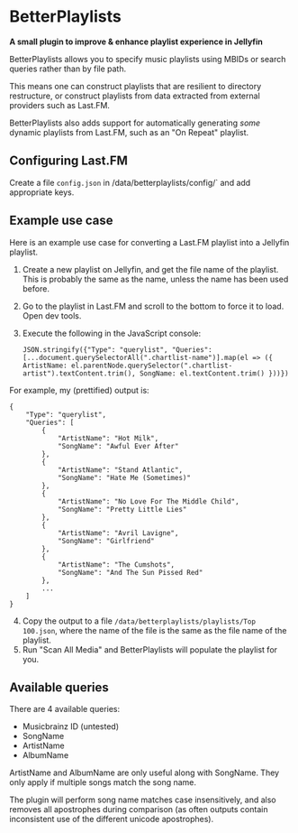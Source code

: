# BetterPlaylists

**A small plugin to improve & enhance playlist experience in Jellyfin**

BetterPlaylists allows you to specify music playlists using MBIDs or search queries
rather than by file path.

This means one can construct playlists that are resilient to directory restructure, 
or construct playlists from data extracted from external providers such as Last.FM.

BetterPlaylists also adds support for automatically generating *some* dynamic playlists 
from Last.FM, such as an "On Repeat" playlist.

## Configuring Last.FM

Create a file `config.json` in /data/betterplaylists/config/` and add appropriate keys.

## Example use case

Here is an example use case for converting a Last.FM playlist into a Jellyfin playlist.

1. Create a new playlist on Jellyfin, and get the file name of the playlist. This is probably the same as the name, unless the name has been used before.
2. Go to the playlist in Last.FM and scroll to the bottom to force it to load. Open dev tools.
3. Execute the following in the JavaScript console:

   `JSON.stringify({"Type": "querylist", "Queries": [...document.querySelectorAll(".chartlist-name")].map(el => ({ ArtistName: el.parentNode.querySelector(".chartlist-artist").textContent.trim(), SongName: el.textContent.trim() }))})`

For example, my (prettified) output is:

    {
        "Type": "querylist",
        "Queries": [
            {
                "ArtistName": "Hot Milk",
                "SongName": "Awful Ever After"
            },
            {
                "ArtistName": "Stand Atlantic",
                "SongName": "Hate Me (Sometimes)"
            },
            {
                "ArtistName": "No Love For The Middle Child",
                "SongName": "Pretty Little Lies"
            },
            {
                "ArtistName": "Avril Lavigne",
                "SongName": "Girlfriend"
            },
            {
                "ArtistName": "The Cumshots",
                "SongName": "And The Sun Pissed Red"
            },
            ...
        ]
    }

4. Copy the output to a file `/data/betterplaylists/playlists/Top 100.json`, where the name of the file is the same as the file name of the playlist.
5. Run "Scan All Media" and BetterPlaylists will populate the playlist for you.

## Available queries

There are 4 available queries:

* Musicbrainz ID (untested)
* SongName
* ArtistName
* AlbumName

ArtistName and AlbumName are only useful along with SongName. They only apply if multiple 
songs match the song name.

The plugin will perform song name matches case insensitively, and also removes all 
apostrophes during comparison (as often outputs contain inconsistent use of the 
different unicode apostrophes).
